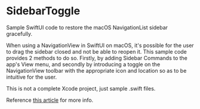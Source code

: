 # SidebarToggle
Sample SwiftUI code to restore the macOS NavigationList sidebar gracefully.

When using a NavigationView in SwiftUI on macOS, it's possible for the user to drag the sidebar closed and not be able to reopen it. This sample code provides 2 methods to do so. Firstly, by adding Sidebar Commands to the app's View menu, and secondly by introducing a toggle on the NavigationView toolbar with the appropriate icon and location so as to be intuitive for the user.

This is not a complete Xcode project, just sample .swift files.

Reference [this article](https://sarunw.com/posts/how-to-toggle-sidebar-in-macos/) for more info.
